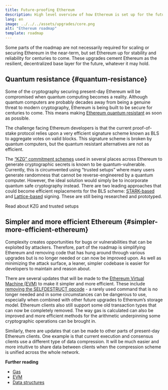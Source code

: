 ```yaml
---
title: Future-proofing Ethereum
description: High level overview of how Ethereum is set up for the future
lang: en
image: ../../../assets/upgrades/core.png
alt: "Ethereum roadmap"
template: roadmap
---
```


Some parts of the roadmap are not necessarily required for scaling or securing Ethereum in the near-term, but set Ethereum up for stability and reliability for centuries to come. These upgrades cement Ethereum as the resilient, decentralized base layer for the future, whatever it may hold.

## Quantum resistance {#quantum-resistance}

Some of the cryptography securing present-day Ethereum will be compromised when quantum computing becomes a reality. Although quantum computers are probably decades away from being a genuine threat to modern cryptography, Ethereum is being built to be secure for centuries to come. This means making [Ethereum quantum resistant](https://consensys.net/blog/developers/how-will-quantum-supremacy-affect-blockchain/) as soon as possible.

The challenge facing Ethereum developers is that the current proof-of-stake protocol relies upon a very efficient signature scheme known as BLS to aggregate votes on valid blocks. This signature scheme is broken by quantum computers, but the quantum resistant alternatives are not as efficient.

The [“KZG” commitment schemes](/roadmap/danksharding/#what-is-kzg) used in several places across Ethereum to generate cryptographic secrets is known to be quantum-vulnerable. Currently, this is circumvented using “trusted setups” where many users generate randomness that cannot be reverse-engineered by a quantum computer. However, the ideal solution would simply be to incorporate quantum safe cryptography instead. There are two leading approaches that could become efficient replacements for the BLS scheme: [STARK-based](https://hackmd.io/@vbuterin/stark_aggregation) and [Lattice-based](https://medium.com/asecuritysite-when-bob-met-alice/so-what-is-lattice-encryption-326ac66e3175) signing. These are still being researched and prototyped.

<ButtonLink variant="outline-color" to="/roadmap/danksharding#what-is-kzg"> Read about KZG and trusted setups</ButtonLink>

## Simpler and more efficient Ethereum {#simpler-more-efficient-ethereum}

Complexity creates opportunities for bugs or vulnerabilities that can be exploited by attackers. Therefore, part of the roadmap is simplifying Ethereum and removing code that has hung around through various upgrades but is no longer needed or can now be improved upon. As well as minimizing the attack surface, a leaner, simpler codebase is easier for developers to maintain and reason about.

There are several updates that will be made to the [Ethereum Virtual Machine (EVM)](/developers/docs/evm) to make it simpler and more efficient. These include [removing the SELFDESTRUCT opcode](https://hackmd.io/@vbuterin/selfdestruct) - a rarely used command that is no longer needed and in some circumstances can be dangerous to use, especially when combined with other future upgrades to Ethereum’s storage model. Ethereum clients also still support some old transaction types that can now be completely removed. The way gas is calculated can also be improved and more efficient methods for the arithmetic underpinning some cryptographic operations can be brought in.

Similarly, there are updates that can be made to other parts of present-day Ethereum clients. One example is that current execution and consensus clients use a different type of data compression. It will be much easier and more intuitive to share data between clients when the compression scheme is unified across the whole network.

**Further reading**

- [Gas](/developers/docs/gas)
- [EVM](/developers/docs/evm)
- [Data structures](/developers/docs/data-structures-and-encoding)
